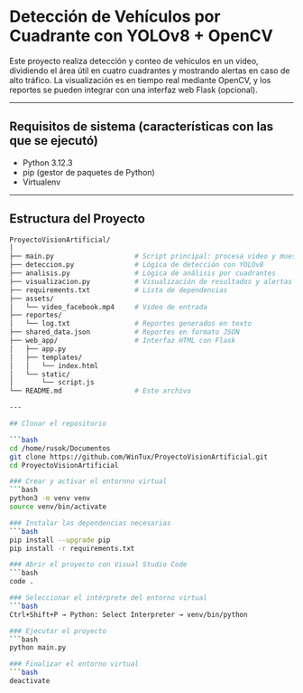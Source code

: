 # Detección de Vehículos por Cuadrante con YOLOv8 + OpenCV

Este proyecto realiza detección y conteo de vehículos en un video, dividiendo el área útil en cuatro cuadrantes y mostrando alertas en caso de alto tráfico. La visualización es en tiempo real mediante OpenCV, y los reportes se pueden integrar con una interfaz web Flask (opcional).

---

## Requisitos de sistema (características con las que se ejecutó)

- Python 3.12.3
- pip (gestor de paquetes de Python)
- Virtualenv

---

## Estructura del Proyecto

```bash
ProyectoVisionArtificial/
│
├── main.py                    # Script principal: procesa video y muestra GUI
├── deteccion.py               # Lógica de detección con YOLOv8
├── analisis.py                # Lógica de análisis por cuadrantes
├── visualizacion.py           # Visualización de resultados y alertas
├── requirements.txt           # Lista de dependencias
├── assets/
│   └── video_facebook.mp4     # Video de entrada
├── reportes/
│   └── log.txt                # Reportes generados en texto
├── shared_data.json           # Reportes en formato JSON
├── web_app/                   # Interfaz HTML con Flask
│   ├── app.py
│   ├── templates/
│   │   └── index.html
│   └── static/
│       └── script.js
└── README.md                  # Este archivo

---

## Clonar el repositorio

```bash
cd /home/rusok/Documentos
git clone https://github.com/WinTux/ProyectoVisionArtificial.git
cd ProyectoVisionArtificial

### Crear y activar el entornno virtual
```bash
python3 -m venv venv
source venv/bin/activate

### Instalar las dependencias necesarias
```bash
pip install --upgrade pip
pip install -r requirements.txt

### Abrir el proyecto con Visual Studio Code
```bash
code .

### Seleccionar el intérprete del entorno virtual
```bash
Ctrl+Shift+P → Python: Select Interpreter → venv/bin/python

### Ejecutar el proyecto
```bash
python main.py

### Finalizar el entorno virtual
```bash
deactivate
